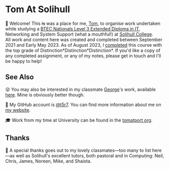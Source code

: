# Tom At Solihull
👋 Welcome! This ~~is~~ was a place for me, [Tom](https://github.com/t5r7), to organise work undertaken while studying a [BTEC Nationals Level 3 Extended Diploma in IT](https://qualifications.pearson.com/en/qualifications/btec-nationals/it-2010.html), Networking and System Support (what a mouthful!) at [Solihull College](https://solihull.ac.uk).  
All work and content here was created and completed between September 2021 and Early May 2023. As of August 2023, I [completed](https://www.linkedin.com/posts/activity-7094610708809531392-QxMc) this course with the top grade of Distinction\*Distinction\*Distinction\*. If you'd like a copy of any completed assignment, or any of my notes, please get in touch and I'll be happy to help!

## See Also
😜 You may also be interested in my classmate [George](https://github.com/gxorge)'s work, available [here](https://github.com/georgeatsolihull). Mine is obviously better though.

👤 My GitHub account is [@t5r7](https://github.com/t5r7). You can find more information about me on [my website](https://thomasr.me).

🎓 Work from my time at University can be found in the [tomatport org](https://github.com/tomatport).

## Thanks
🙏 A special thanks goes out to my lovely classmates—too many to list here—as well as Solihull's excellent tutors, both pastoral and in Computing: Neil, Chris, James, Noreen, Mike, and Shaista.
